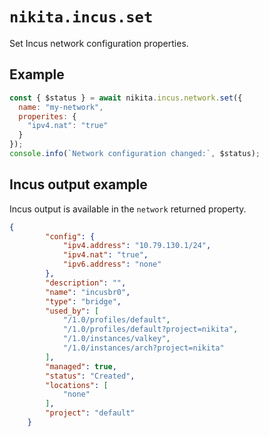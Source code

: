 
# `nikita.incus.set`

Set Incus network configuration properties.

## Example

```js
const { $status } = await nikita.incus.network.set({
  name: "my-network",
  properites: {
    "ipv4.nat": "true"
  }
});
console.info(`Network configuration changed:`, $status);
```

## Incus output example

Incus output is available in the `network` returned property.

```json
{
		"config": {
			"ipv4.address": "10.79.130.1/24",
			"ipv4.nat": "true",
			"ipv6.address": "none"
		},
		"description": "",
		"name": "incusbr0",
		"type": "bridge",
		"used_by": [
			"/1.0/profiles/default",
			"/1.0/profiles/default?project=nikita",
			"/1.0/instances/valkey",
			"/1.0/instances/arch?project=nikita"
		],
		"managed": true,
		"status": "Created",
		"locations": [
			"none"
		],
		"project": "default"
	} 
```
